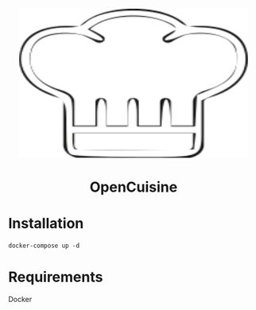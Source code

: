 <p align="center">
  <img width="460" height="300" src="https://github.com/alexmichaelkeith/OpenCuisine/blob/main/icon.png">
</p>



<h1 align="center">
                  
OpenCuisine


# Installation


```shell
docker-compose up -d
```
# Requirements
Docker
